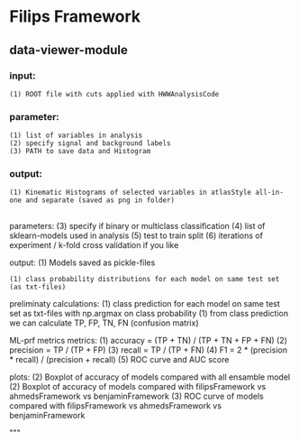 # Filips Framework

## data-viewer-module

### input: 
    (1) ROOT file with cuts applied with HWWAnalysisCode

### parameter:
    (1) list of variables in analysis
    (2) specify signal and background labels
    (3) PATH to save data and Histogram

###  output:
    (1) Kinematic Histograms of selected variables in atlasStyle all-in-one and separate (saved as png in folder)

##
    
parameters:
    (3) specify if binary or multiclass classification
    (4) list of sklearn-models used in analysis
    (5) test to train split
    (6) iterations of experiment / k-fold cross validation if you like


output:
    (1) Models saved as pickle-files
    
    (1) class probability distributions for each model on same test set (as txt-files)
    
preliminaty calculations:
    (1) class prediction for each model on same test set as txt-files with np.argmax on class probability
    (1) from class prediction we can calculate TP, FP, TN, FN (confusion matrix)

ML-prf metrics metrics:
    (1) accuracy = (TP + TN) / (TP + TN + FP + FN)
    (2) precision = TP / (TP + FP)
    (3) recall = TP / (TP + FN)
    (4) F1 = 2 * (precision * recall) / (precision + recall)
    (5) ROC curve and AUC score 

plots:
    (2) Boxplot of accuracy of models compared with all ensamble model 
    (2) Boxplot of accuracy of models compared with filipsFramework vs ahmedsFramework vs benjaminFramework
    (3) ROC curve of models compared with filipsFramework vs ahmedsFramework vs benjaminFramework

"""

# 